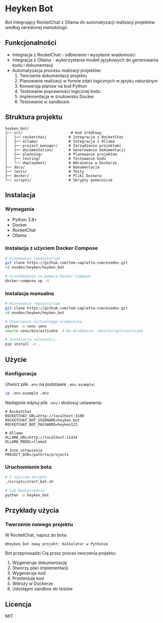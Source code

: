 # Heyken Bot

Bot integrujący RocketChat z Ollama do automatyzacji realizacji projektów według określonej metodologii.

## Funkcjonalności

- Integracja z RocketChat - odbieranie i wysyłanie wiadomości
- Integracja z Ollama - wykorzystanie modeli językowych do generowania kodu i dokumentacji
- Automatyzacja procesu realizacji projektów:
  1. Tworzenie dokumentacji projektu
  2. Planowanie realizacji w formie zdań logicznych w języku naturalnym
  3. Konwersja planów na kod Python
  4. Testowanie poprawności logicznej kodu
  5. Implementacja w środowisku Docker
  6. Testowanie w sandboxie

## Struktura projektu

```
heyken_bot/
├── src/                      # Kod źródłowy
│   ├── rocketchat/          # Integracja z RocketChat
│   ├── ollama/              # Integracja z Ollama
│   ├── project_manager/     # Zarządzanie projektami
│   ├── documentation/       # Generowanie dokumentacji
│   ├── planning/            # Planowanie projektów
│   ├── testing/             # Testowanie kodu
│   └── deployment/          # Wdrażanie w Dockerze
├── docs/                    # Dokumentacja
├── tests/                   # Testy
├── docker/                  # Pliki Dockera
└── scripts/                 # Skrypty pomocnicze
```

## Instalacja

### Wymagania

- Python 3.8+
- Docker
- RocketChat
- Ollama

### Instalacja z użyciem Docker Compose

```bash
# Klonowanie repozytorium
git clone https://github.com/tom-sapletta-com/evodev.git
cd evodev/heyken/heyken_bot

# Uruchomienie za pomocą Docker Compose
docker-compose up -d
```

### Instalacja manualna

```bash
# Klonowanie repozytorium
git clone https://github.com/tom-sapletta-com/evodev.git
cd evodev/heyken/heyken_bot

# Utworzenie wirtualnego środowiska
python -m venv venv
source venv/bin/activate  # Na Windowsie: venv\Scripts\activate

# Instalacja zależności
pip install -e .
```

## Użycie

### Konfiguracja

Utwórz plik `.env` na podstawie `.env.example`:

```bash
cp .env.example .env
```

Następnie edytuj plik `.env` i dostosuj ustawienia:

```
# RocketChat
ROCKETCHAT_URL=http://localhost:3100
ROCKETCHAT_BOT_USERNAME=heyken_bot
ROCKETCHAT_BOT_PASSWORD=heyken123

# Ollama
OLLAMA_URL=http://localhost:11434
OLLAMA_MODEL=llama3

# Inne ustawienia
PROJECT_DIR=/path/to/projects
```

### Uruchomienie bota

```bash
# Z użyciem skryptu
./scripts/start_bot.sh

# Lub bezpośrednio
python -m heyken_bot
```

## Przykłady użycia

### Tworzenie nowego projektu

W RocketChat, napisz do bota:

```
@heyken_bot nowy projekt: Kalkulator w Pythonie
```

Bot przeprowadzi Cię przez proces tworzenia projektu:
1. Wygeneruje dokumentację
2. Stworzy plan implementacji
3. Wygeneruje kod
4. Przetestuje kod
5. Wdroży w Dockerze
6. Udostępni sandbox do testów

## Licencja

MIT
